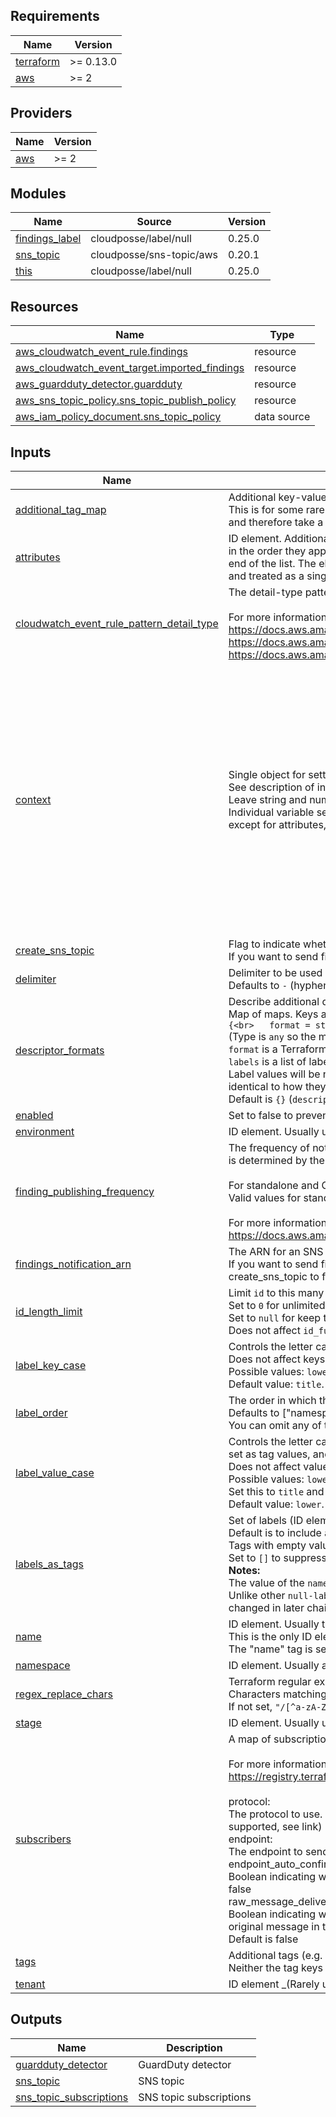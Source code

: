 <!-- markdownlint-disable -->
## Requirements

| Name | Version |
|------|---------|
| <a name="requirement_terraform"></a> [terraform](#requirement\_terraform) | >= 0.13.0 |
| <a name="requirement_aws"></a> [aws](#requirement\_aws) | >= 2 |

## Providers

| Name | Version |
|------|---------|
| <a name="provider_aws"></a> [aws](#provider\_aws) | >= 2 |

## Modules

| Name | Source | Version |
|------|--------|---------|
| <a name="module_findings_label"></a> [findings\_label](#module\_findings\_label) | cloudposse/label/null | 0.25.0 |
| <a name="module_sns_topic"></a> [sns\_topic](#module\_sns\_topic) | cloudposse/sns-topic/aws | 0.20.1 |
| <a name="module_this"></a> [this](#module\_this) | cloudposse/label/null | 0.25.0 |

## Resources

| Name | Type |
|------|------|
| [aws_cloudwatch_event_rule.findings](https://registry.terraform.io/providers/hashicorp/aws/latest/docs/resources/cloudwatch_event_rule) | resource |
| [aws_cloudwatch_event_target.imported_findings](https://registry.terraform.io/providers/hashicorp/aws/latest/docs/resources/cloudwatch_event_target) | resource |
| [aws_guardduty_detector.guardduty](https://registry.terraform.io/providers/hashicorp/aws/latest/docs/resources/guardduty_detector) | resource |
| [aws_sns_topic_policy.sns_topic_publish_policy](https://registry.terraform.io/providers/hashicorp/aws/latest/docs/resources/sns_topic_policy) | resource |
| [aws_iam_policy_document.sns_topic_policy](https://registry.terraform.io/providers/hashicorp/aws/latest/docs/data-sources/iam_policy_document) | data source |

## Inputs

| Name | Description | Type | Default | Required |
|------|-------------|------|---------|:--------:|
| <a name="input_additional_tag_map"></a> [additional\_tag\_map](#input\_additional\_tag\_map) | Additional key-value pairs to add to each map in `tags_as_list_of_maps`. Not added to `tags` or `id`.<br>This is for some rare cases where resources want additional configuration of tags<br>and therefore take a list of maps with tag key, value, and additional configuration. | `map(string)` | `{}` | no |
| <a name="input_attributes"></a> [attributes](#input\_attributes) | ID element. Additional attributes (e.g. `workers` or `cluster`) to add to `id`,<br>in the order they appear in the list. New attributes are appended to the<br>end of the list. The elements of the list are joined by the `delimiter`<br>and treated as a single ID element. | `list(string)` | `[]` | no |
| <a name="input_cloudwatch_event_rule_pattern_detail_type"></a> [cloudwatch\_event\_rule\_pattern\_detail\_type](#input\_cloudwatch\_event\_rule\_pattern\_detail\_type) | The detail-type pattern used to match events that will be sent to SNS. <br><br>For more information, see:<br>https://docs.aws.amazon.com/AmazonCloudWatch/latest/events/CloudWatchEventsandEventPatterns.html<br>https://docs.aws.amazon.com/eventbridge/latest/userguide/event-types.html<br>https://docs.aws.amazon.com/guardduty/latest/ug/guardduty_findings_cloudwatch.html | `string` | `"GuardDuty Finding"` | no |
| <a name="input_context"></a> [context](#input\_context) | Single object for setting entire context at once.<br>See description of individual variables for details.<br>Leave string and numeric variables as `null` to use default value.<br>Individual variable settings (non-null) override settings in context object,<br>except for attributes, tags, and additional\_tag\_map, which are merged. | `any` | <pre>{<br>  "additional_tag_map": {},<br>  "attributes": [],<br>  "delimiter": null,<br>  "descriptor_formats": {},<br>  "enabled": true,<br>  "environment": null,<br>  "id_length_limit": null,<br>  "label_key_case": null,<br>  "label_order": [],<br>  "label_value_case": null,<br>  "labels_as_tags": [<br>    "unset"<br>  ],<br>  "name": null,<br>  "namespace": null,<br>  "regex_replace_chars": null,<br>  "stage": null,<br>  "tags": {},<br>  "tenant": null<br>}</pre> | no |
| <a name="input_create_sns_topic"></a> [create\_sns\_topic](#input\_create\_sns\_topic) | Flag to indicate whether an SNS topic should be created for notifications.<br>If you want to send findings to a new SNS topic, set this to true and provide a valid configuration for subscribers. | `bool` | `false` | no |
| <a name="input_delimiter"></a> [delimiter](#input\_delimiter) | Delimiter to be used between ID elements.<br>Defaults to `-` (hyphen). Set to `""` to use no delimiter at all. | `string` | `null` | no |
| <a name="input_descriptor_formats"></a> [descriptor\_formats](#input\_descriptor\_formats) | Describe additional descriptors to be output in the `descriptors` output map.<br>Map of maps. Keys are names of descriptors. Values are maps of the form<br>`{<br>   format = string<br>   labels = list(string)<br>}`<br>(Type is `any` so the map values can later be enhanced to provide additional options.)<br>`format` is a Terraform format string to be passed to the `format()` function.<br>`labels` is a list of labels, in order, to pass to `format()` function.<br>Label values will be normalized before being passed to `format()` so they will be<br>identical to how they appear in `id`.<br>Default is `{}` (`descriptors` output will be empty). | `any` | `{}` | no |
| <a name="input_enabled"></a> [enabled](#input\_enabled) | Set to false to prevent the module from creating any resources | `bool` | `null` | no |
| <a name="input_environment"></a> [environment](#input\_environment) | ID element. Usually used for region e.g. 'uw2', 'us-west-2', OR role 'prod', 'staging', 'dev', 'UAT' | `string` | `null` | no |
| <a name="input_finding_publishing_frequency"></a> [finding\_publishing\_frequency](#input\_finding\_publishing\_frequency) | The frequency of notifications sent for finding occurrences. If the detector is a GuardDuty member account, the value <br>is determined by the GuardDuty master account and cannot be modified, otherwise it defaults to SIX\_HOURS. <br><br>For standalone and GuardDuty master accounts, it must be configured in Terraform to enable drift detection. <br>Valid values for standalone and master accounts: FIFTEEN\_MINUTES, ONE\_HOUR, SIX\_HOURS."<br><br>For more information, see:<br>https://docs.aws.amazon.com/guardduty/latest/ug/guardduty_findings_cloudwatch.html#guardduty_findings_cloudwatch_notification_frequency | `string` | `null` | no |
| <a name="input_findings_notification_arn"></a> [findings\_notification\_arn](#input\_findings\_notification\_arn) | The ARN for an SNS topic to send findings notifications to. This is only used if create\_sns\_topic is false.<br>If you want to send findings to an existing SNS topic, set the value of this to the ARN of the existing topic and set <br>create\_sns\_topic to false. | `string` | `null` | no |
| <a name="input_id_length_limit"></a> [id\_length\_limit](#input\_id\_length\_limit) | Limit `id` to this many characters (minimum 6).<br>Set to `0` for unlimited length.<br>Set to `null` for keep the existing setting, which defaults to `0`.<br>Does not affect `id_full`. | `number` | `null` | no |
| <a name="input_label_key_case"></a> [label\_key\_case](#input\_label\_key\_case) | Controls the letter case of the `tags` keys (label names) for tags generated by this module.<br>Does not affect keys of tags passed in via the `tags` input.<br>Possible values: `lower`, `title`, `upper`.<br>Default value: `title`. | `string` | `null` | no |
| <a name="input_label_order"></a> [label\_order](#input\_label\_order) | The order in which the labels (ID elements) appear in the `id`.<br>Defaults to ["namespace", "environment", "stage", "name", "attributes"].<br>You can omit any of the 6 labels ("tenant" is the 6th), but at least one must be present. | `list(string)` | `null` | no |
| <a name="input_label_value_case"></a> [label\_value\_case](#input\_label\_value\_case) | Controls the letter case of ID elements (labels) as included in `id`,<br>set as tag values, and output by this module individually.<br>Does not affect values of tags passed in via the `tags` input.<br>Possible values: `lower`, `title`, `upper` and `none` (no transformation).<br>Set this to `title` and set `delimiter` to `""` to yield Pascal Case IDs.<br>Default value: `lower`. | `string` | `null` | no |
| <a name="input_labels_as_tags"></a> [labels\_as\_tags](#input\_labels\_as\_tags) | Set of labels (ID elements) to include as tags in the `tags` output.<br>Default is to include all labels.<br>Tags with empty values will not be included in the `tags` output.<br>Set to `[]` to suppress all generated tags.<br>**Notes:**<br>  The value of the `name` tag, if included, will be the `id`, not the `name`.<br>  Unlike other `null-label` inputs, the initial setting of `labels_as_tags` cannot be<br>  changed in later chained modules. Attempts to change it will be silently ignored. | `set(string)` | <pre>[<br>  "default"<br>]</pre> | no |
| <a name="input_name"></a> [name](#input\_name) | ID element. Usually the component or solution name, e.g. 'app' or 'jenkins'.<br>This is the only ID element not also included as a `tag`.<br>The "name" tag is set to the full `id` string. There is no tag with the value of the `name` input. | `string` | `null` | no |
| <a name="input_namespace"></a> [namespace](#input\_namespace) | ID element. Usually an abbreviation of your organization name, e.g. 'eg' or 'cp', to help ensure generated IDs are globally unique | `string` | `null` | no |
| <a name="input_regex_replace_chars"></a> [regex\_replace\_chars](#input\_regex\_replace\_chars) | Terraform regular expression (regex) string.<br>Characters matching the regex will be removed from the ID elements.<br>If not set, `"/[^a-zA-Z0-9-]/"` is used to remove all characters other than hyphens, letters and digits. | `string` | `null` | no |
| <a name="input_stage"></a> [stage](#input\_stage) | ID element. Usually used to indicate role, e.g. 'prod', 'staging', 'source', 'build', 'test', 'deploy', 'release' | `string` | `null` | no |
| <a name="input_subscribers"></a> [subscribers](#input\_subscribers) | A map of subscription configurations for SNS topics<br><br>For more information, see:<br>https://registry.terraform.io/providers/hashicorp/aws/latest/docs/resources/sns_topic_subscription#argument-reference<br> <br>protocol:       <br>  The protocol to use. The possible values for this are: sqs, sms, lambda, application. (http or https are partially <br>  supported, see link) (email is an option but is unsupported in terraform, see link).<br>endpoint:       <br>  The endpoint to send data to, the contents will vary with the protocol. (see link for more information)<br>endpoint\_auto\_confirms:<br>  Boolean indicating whether the end point is capable of auto confirming subscription e.g., PagerDuty. Default is <br>  false<br>raw\_message\_delivery:<br>  Boolean indicating whether or not to enable raw message delivery (the original message is directly passed, not wrapped in JSON with the original message in the message property). <br>  Default is false | <pre>map(object({<br>    protocol               = string<br>    endpoint               = string<br>    endpoint_auto_confirms = bool<br>    raw_message_delivery   = bool<br>  }))</pre> | `{}` | no |
| <a name="input_tags"></a> [tags](#input\_tags) | Additional tags (e.g. `{'BusinessUnit': 'XYZ'}`).<br>Neither the tag keys nor the tag values will be modified by this module. | `map(string)` | `{}` | no |
| <a name="input_tenant"></a> [tenant](#input\_tenant) | ID element \_(Rarely used, not included by default)\_. A customer identifier, indicating who this instance of a resource is for | `string` | `null` | no |

## Outputs

| Name | Description |
|------|-------------|
| <a name="output_guardduty_detector"></a> [guardduty\_detector](#output\_guardduty\_detector) | GuardDuty detector |
| <a name="output_sns_topic"></a> [sns\_topic](#output\_sns\_topic) | SNS topic |
| <a name="output_sns_topic_subscriptions"></a> [sns\_topic\_subscriptions](#output\_sns\_topic\_subscriptions) | SNS topic subscriptions |
<!-- markdownlint-restore -->
